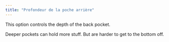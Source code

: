 ```yaml
---
title: "Profondeur de la poche arrière"
---
```


This option controls the depth of the back pocket.

Deeper pockets can hold more stuff. But are harder to get to the bottom off.


